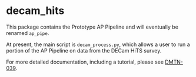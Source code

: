 # decam_hits

This package contains the Prototype AP Pipeline and will eventually be 
renamed `ap_pipe`.

At present, the main script is `decam_process.py`, which allows a
user to run a portion of the AP Pipeline on data from the DECam HiTS survey.

For more detailed documentation, including a tutorial, 
please see [DMTN-039](https://dmtn-039.lsst.io).
